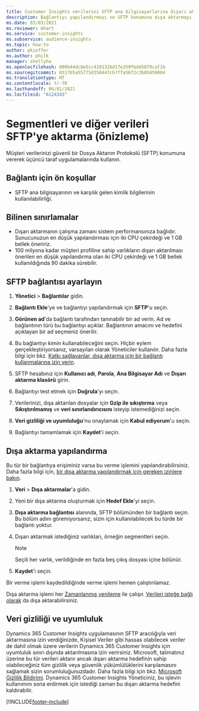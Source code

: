 ```yaml
---
title: Customer Insights verilerini SFTP ana bilgisayarlarına dışarı aktarma
description: Bağlantıyı yapılandırmayı ve SFTP konumuna dışa aktarmayı öğrenin.
ms.date: 03/03/2021
ms.reviewer: mhart
ms.service: customer-insights
ms.subservice: audience-insights
ms.topic: how-to
author: pkieffer
ms.author: philk
manager: shellyha
ms.openlocfilehash: 000b44dc8e5cc419132bd17e359fbdd5879caf1b
ms.sourcegitcommit: 831765a55775d358447cb7ffa56f2c3b85459084
ms.translationtype: HT
ms.contentlocale: tr-TR
ms.lasthandoff: 06/01/2021
ms.locfileid: "6124343"
---
```

# <a name="export-segments-and-other-data-to-sftp-preview"></a>Segmentleri ve diğer verileri SFTP'ye aktarma (önizleme)

Müşteri verilerinizi güvenli bir Dosya Aktarım Protokolü (SFTP) konumuna vererek üçüncü taraf uygulamalarında kullanın.

## <a name="prerequisites-for-connection"></a>Bağlantı için ön koşullar

- SFTP ana bilgisayarının ve karşılık gelen kimlik bilgilerinin kullanılabilirliği.

## <a name="known-limitations"></a>Bilinen sınırlamalar

- Dışarı aktarmanın çalışma zamanı sistem performansınıza bağlıdır. Sunucunuzun en düşük yapılandırması için iki CPU çekirdeği ve 1 GB bellek öneririz. 
- 100 milyona kadar müşteri profiline sahip varlıkların dışarı aktarılması önerilen en düşük yapılandırma olan iki CPU çekirdeği ve 1 GB bellek kullanıldığında 90 dakika sürebilir. 

## <a name="set-up-connection-to-sftp"></a>SFTP bağlantısı ayarlayın

1. **Yönetici** > **Bağlantılar** gidin.

1. **Bağlantı Ekle**'ye ve bağlantıyı yapılandırmak için **SFTP**'u seçin.

1. **Görünen ad**'da bağlantı tarafından tanınabilir bir ad verin. Ad ve bağlantının türü bu bağlantıyı açıklar. Bağlantının amacını ve hedefini açıklayan bir ad seçmeniz önerilir.

1. Bu bağlantıyı kimin kullanabileceğini seçin. Hiçbir eylem gerçekleştiriyorsanız, varsayılan olarak Yöneticiler kullanılır. Daha fazla bilgi için bkz. [Katkı sağlayanlar, dışa aktarma için bir bağlantı kullanmalarına izin verin](connections.md#allow-contributors-to-use-a-connection-for-exports).

1. SFTP hesabınız için **Kullanıcı adı**, **Parola**, **Ana Bilgisayar Adı** ve **Dışarı aktarma klasörü** girin.

1. Bağlantıyı test etmek için **Doğrula**'yı seçin.

1. Verilerinizi, dışa aktarılan dosyalar için **Gzip ile sıkıştırma** veya **Sıkıştırılmamış** ve **veri sınırlandırıcısını** isteyip istemediğinizi seçin.

1. **Veri gizliliği ve uyumluluğu**'nu onaylamak için **Kabul ediyorum**'u seçin.

1. Bağlantıyı tamamlamak için **Kaydet**'i seçin.

## <a name="configure-an-export"></a>Dışa aktarma yapılandırma

Bu tür bir bağlantıya erişiminiz varsa bu verme işlemini yapılandırabilirsiniz. Daha fazla bilgi için, [bir dışa aktarma yapılandırmak için gereken izinlere bakın](export-destinations.md#set-up-a-new-export).

1. **Veri** > **Dışa aktarmalar**'a gidin.

1. Yeni bir dışa aktarma oluşturmak için **Hedef Ekle**'yi seçin.

1. **Dışa aktarma bağlantısı** alanında, SFTP bölümünden bir bağlantı seçin. Bu bölüm adını göremiyorsanız, sizin için kullanılabilecek bu türde bir bağlantı yoktur.

1. Dışarı aktarmak istediğiniz varlıkları, örneğin segmentleri seçin.

   > [!NOTE]
   > Seçili her varlık, verildiğinde en fazla beş çıkış dosyası içine bölünür. 

1. **Kaydet**'i seçin.

Bir verme işlemi kaydedildiğinde verme işlemi hemen çalıştırılamaz.

Dışa aktarma işlemi her [Zamanlanmış yenileme](system.md#schedule-tab) ile çalışır. [Verileri isteğe bağlı olarak](export-destinations.md#run-exports-on-demand) da dışa aktarabilirsiniz. 

## <a name="data-privacy-and-compliance"></a>Veri gizliliği ve uyumluluk

Dynamics 365 Customer Insights uygulamasının SFTP aracılığıyla veri aktarmasına izin verdiğinizde, Kişisel Veriler gibi hassas olabilecek veriler de dahil olmak üzere verilerin Dynamics 365 Customer Insights için uyumluluk sınırı dışında aktarılmasına izin verirsiniz. Microsoft, talimatınız üzerine bu tür verileri aktarır ancak dışarı aktarma hedefinin sahip olabileceğiniz tüm gizlilik veya güvenlik yükümlülüklerini karşılamasını sağlamak sizin sorumluluğunuzdadır. Daha fazla bilgi için bkz. [Microsoft Gizlilik Bildirimi](https://go.microsoft.com/fwlink/?linkid=396732).
Dynamics 365 Customer Insights Yöneticiniz, bu işlevin kullanımını sona erdirmek için istediği zaman bu dışarı aktarma hedefini kaldırabilir.

[!INCLUDE[footer-include](../includes/footer-banner.md)]
